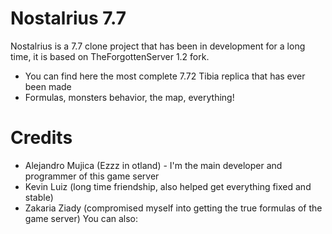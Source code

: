 # Nostalrius 7.7
Nostalrius is a 7.7 clone project that has been in development for a long time, it is based on TheForgottenServer 1.2 fork.

  - You can find here the most complete 7.72 Tibia replica that has ever been made
  - Formulas, monsters behavior, the map, everything!

# Credits

  - Alejandro Mujica (Ezzz in otland) - I'm the main developer and programmer of this game server
  - Kevin Luiz (long time friendship, also helped get everything fixed and stable)
  - Zakaria Ziady (compromised myself into getting the true formulas of the game server)
You can also:
